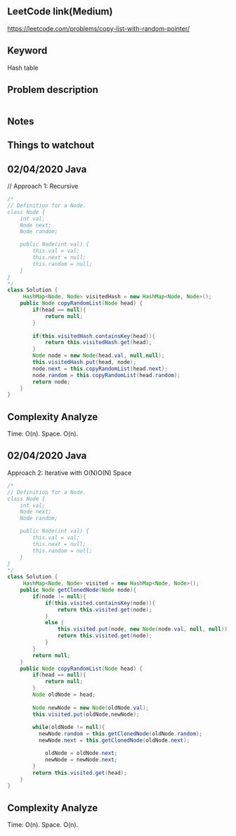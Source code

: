 ## LeetCode link(Medium)
https://leetcode.com/problems/copy-list-with-random-pointer/

## Keyword
Hash table

## Problem description
```

```



## Notes


## Things to watchout

## 02/04/2020 Java
// Approach 1: Recursive
```java
/*
// Definition for a Node.
class Node {
    int val;
    Node next;
    Node random;

    public Node(int val) {
        this.val = val;
        this.next = null;
        this.random = null;
    }
}
*/
class Solution {
     HashMap<Node, Node> visitedHash = new HashMap<Node, Node>();
    public Node copyRandomList(Node head) {
        if(head == null){
            return null;
        }
        
        if(this.visitedHash.containsKey(head)){
            return this.visitedHash.get(head);
        }
        Node node = new Node(head.val, null,null);
        this.visitedHash.put(head, node);
        node.next = this.copyRandomList(head.next);
        node.random = this.copyRandomList(head.random);
        return node;
    }
}

```
## Complexity Analyze
Time: O(n).
Space. O(n).

## 02/04/2020 Java
Approach 2: Iterative with O(N)O(N) Space
```java
/*
// Definition for a Node.
class Node {
    int val;
    Node next;
    Node random;

    public Node(int val) {
        this.val = val;
        this.next = null;
        this.random = null;
    }
}
*/
class Solution {
     HashMap<Node, Node> visited = new HashMap<Node, Node>();
    public Node getClonedNode(Node node){
        if(node != null){
            if(this.visited.containsKey(node)){
                return this.visited.get(node);
            }
            else {
                this.visited.put(node, new Node(node.val, null, null));
                return this.visited.get(node);
            }
        }
        return null;
    }
    public Node copyRandomList(Node head) {
        if(head == null){
            return null;
        }
        Node oldNode = head;
        
        Node newNode = new Node(oldNode.val);
        this.visited.put(oldNode,newNode);
     
        while(oldNode != null){
          newNode.random = this.getClonedNode(oldNode.random);
          newNode.next = this.getClonedNode(oldNode.next);

            oldNode = oldNode.next;
            newNode = newNode.next;
        }
        return this.visited.get(head);
    }
}
```
## Complexity Analyze
Time: O(n).
Space. O(n).